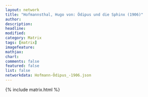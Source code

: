 ```yaml
---
layout: network
title: "Hofmannsthal, Hugo von: Ödipus und die Sphinx (1906)"
author:
description:
headline:
modified:
category: Matrix
tags: [matrix]
imagefeature: 
mathjax: 
chart: 
comments: false
featured: false
list: false
networkdata: Hofmann-Ödipus_-1906.json
---
```

{% include matrix.html %}
